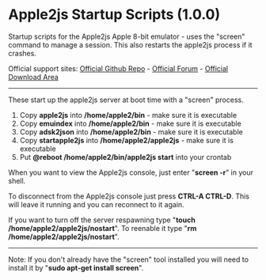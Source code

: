 # Apple2js Startup Scripts (1.0.0)
Startup scripts for the Apple2js Apple 8-bit emulator - uses the "screen" command to manage a session. This also restarts the apple2js process if it crashes.

Official support sites: [Official Github Repo](https://github.com/fstltna/Apple2js-Startup) - [Official Forum](https://appleii.retro-os.live/index.php/forum/our-apple-e-web-emulator-tools)  - [Official Download Area](https://appleii.retro-os.live/index.php/downloads/category/23-our-server-tools)

---
These start up the apple2js server at boot time with a "screen" process.

1. Copy **apple2js** into **/home/apple2/bin** - make sure it is executable
2. Copy **emuindex** into **/home/apple2/bin** - make sure it is executable
3. Copy **adsk2json** into **/home/apple2/bin** - make sure it is executable
4. Copy **startapple2js** into **/home/apple2/apple2js** - make sure it is executable
5. Put **@reboot /home/apple2/bin/apple2js start** into your crontab

When you want to view the Apple2js console, just enter "**screen -r**" in your shell.

To disconnect from the Apple2js console just press **CTRL-A CTRL-D**. This will leave it running and you can reconnect to it again.

If you want to turn off the server respawning type "**touch /home/apple2/apple2js/nostart**". To reenable it type "**rm /home/apple2/apple2js/nostart**".

---
Note: If you don't already have the "screen" tool installed you will need to install it by "**sudo apt-get install screen**".
